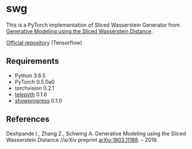 # swg

This is a PyTorch implementation of Sliced Wasserstein Generator from [Generative Modeling using the Sliced Wasserstein Distance](https://arxiv.org/abs/1803.11188).

[Official repository](https://github.com/ishansd/swg) (Tensorflow)

## Requirements

* Python 3.6.5
* PyTorch 0.5.0a0
* torchvision 0.2.1
* [telepyth](https://github.com/daskol/telepyth) 0.1.6
* [showprogress](https://github.com/Evfro/showprogress) 0.1.0

## References

Deshpande I., Zhang Z., Schwing A. Generative Modeling using the Sliced Wasserstein Distance //arXiv preprint [arXiv:1803.11188](https://arxiv.org/abs/1803.11188). – 2018.
